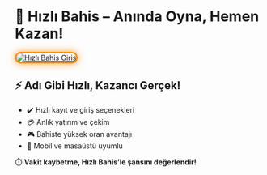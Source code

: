 <h1>🚀 Hızlı Bahis – Anında Oyna, Hemen Kazan!</h1>

<a href="https://cutt.ly/HizliLink" title="Hızlı Bahis Güncel Giriş">
  <img src="https://i.ibb.co/BtMhhf6/g-venligiris.jpg" alt="Hızlı Bahis Giriş" style="max-width: 100%; border: 3px solid #ff8c00; border-radius: 15px; box-shadow: 0px 0px 15px rgba(255, 140, 0, 0.8);">
</a>

<h2>⚡ Adı Gibi Hızlı, Kazancı Gerçek!</h2>
<ul>
  <li>✔️ Hızlı kayıt ve giriş seçenekleri</li>
  <li>💳 Anlık yatırım ve çekim</li>
  <li>🎮 Bahiste yüksek oran avantajı</li>
  <li>📱 Mobil ve masaüstü uyumlu</li>
</ul>

<p>⏱️ <strong>Vakit kaybetme, Hızlı Bahis’le şansını değerlendir!</strong></p>

<meta name="description" content="Hızlı Bahis, anlık kazanç ve hızlı erişim isteyen kullanıcılar için ideal platform. Güncel giriş adresiyle hemen bağlanın!">
